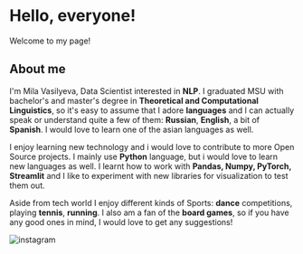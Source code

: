 # Hello, everyone! 
Welcome to my page!

## About me
I'm Mila Vasilyeva, Data Scientist interested in **NLP**. I graduated MSU with bachelor's and master's degree in **Theoretical and Computational Linguistics**, so it's easy to assume that I adore **languages** and I can actually speak or understand quite a few of them: **Russian**, **English**, a bit of **Spanish**. I would love to learn one of the asian languages as well.

I enjoy learning new technology and i would love to contribute to more Open Source projects. I mainly use **Python** language, but i would love to learn new languages as well. I learnt how to work with **Pandas, Numpy, PyTorch, Streamlit** and I like to experiment with new libraries for visualization to test them out.

Aside from tech world I enjoy different kinds of Sports: **dance** competitions, playing **tennis**, **running**. I also am a fan of the **board games**, so if you have any good ones in mind, I would love to get any suggestions!

![instagram](https://img.shields.io/badge/Instagram-#E4405F?style=for-the-badge&logo=Instagram&logoColor=pink)

